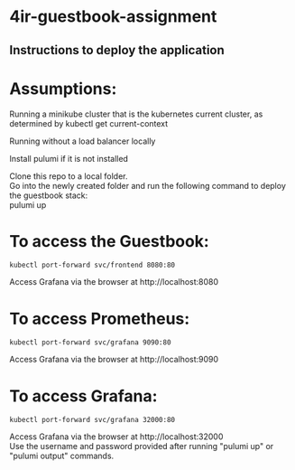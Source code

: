 # 4ir-guestbook-assignment

## Instructions to deploy the application

# Assumptions:
Running a minikube cluster that is the kubernetes current cluster, as determined by kubectl get current-context

Running without a load balancer locally


Install pulumi if it is not installed

Clone this repo to a local folder.  
Go into the newly created folder and run the following command to deploy the guestbook stack:  
    pulumi up

# To access the Guestbook:
    kubectl port-forward svc/frontend 8080:80
    
Access Grafana via the browser at http://localhost:8080

# To access Prometheus:
    kubectl port-forward svc/grafana 9090:80

Access Grafana via the browser at http://localhost:9090    

# To access Grafana:
    kubectl port-forward svc/grafana 32000:80
Access Grafana via the browser at http://localhost:32000  
Use the username and password provided after running "pulumi up" or "pulumi output" commands.

